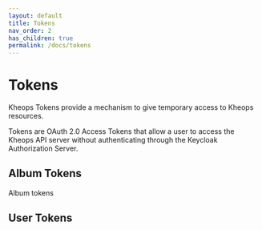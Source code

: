 ```yaml
---
layout: default
title: Tokens
nav_order: 2
has_children: true
permalink: /docs/tokens
---
```


# Tokens

Kheops Tokens provide a mechanism to give temporary access to Kheops resources.

Tokens are OAuth 2.0 Access Tokens that allow a user to access the Kheops API server without authenticating through the Keycloak Authorization Server. 

## Album Tokens

Album tokens 


## User Tokens

